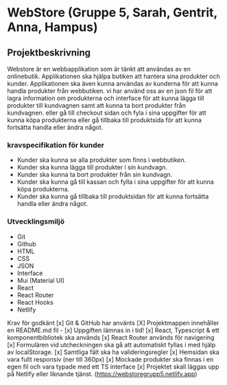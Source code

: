 # WebStore (Gruppe 5, Sarah, Gentrit, Anna, Hampus)
## Projektbeskrivning
 Webstore är en webbapplikation som är tänkt att användas av en onlinebutik. Applikationen ska hjälpa butiken att hantera sina produkter och kunder. Applikationen ska även kunna användas av kunderna för att kunna handla produkter från webbutiken. vi har använd oss av en json fil för att lagra information om produkterna och interface för att kunna lägga till produkter till kundvagnen samt att kunna ta bort produkter från kundvagnen. eller gå till checkout sidan och fyla i sina uppgifter för att kunna köpa produkterna eller gå tillbaka till produktsida för att kunna fortsätta handla eller ändra något. 
### kravspecifikation för kunder
* Kunder ska kunna se alla produkter som finns i webbutiken.
* Kunder ska kunna lägga till produkter i sin kundvagn.
* Kunder ska kunna ta bort produkter från sin kundvagn.
* Kunder ska kunna gå till kassan och fylla i sina uppgifter för att kunna köpa produkterna.
* Kunder ska kunna gå tillbaka till produktsidan för att kunna fortsätta handla eller ändra något.
### Utvecklingsmiljö
* Git
* Github
* HTML
* CSS
* JSON
* Interface
* Mui (Material UI) 
* React
* React Router
* React Hooks
* Netlify

Krav för godkänt
[x] Git & GitHub har använts
[X] Projektmappen innehåller en README.md fil - 
[x] Uppgiften lämnas in i tid!
[x] React, Typescript & ett komponentbibliotek ska används
[x] React Router används för navigering
[x] Formulären vid utcheckningen ska gå att automatiskt fyllas i med hjälp av localStorage.
[x] Samtliga fält ska ha valideringsregler
[x] Hemsidan ska vara fullt responsiv (ner till 360px)
[x] Mockade produkter ska finnas i en egen fil och vara typade med ett TS interface
[x] Projektet skall läggas upp på Netlify eller liknande tjänst. (https://webstoregrupp5.netlify.app)
